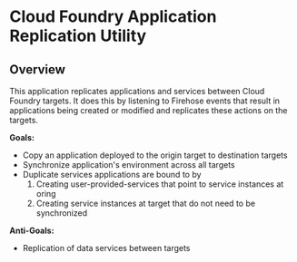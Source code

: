 # Cloud Foundry Application Replication Utility

## Overview

This application replicates applications and services between Cloud Foundry targets. 
It does this by listening to Firehose events that result in applications being created 
or modified and replicates these actions on the targets.

**Goals:**
- Copy an application deployed to the origin target to destination targets
- Synchronize application's environment across all targets
- Duplicate services applications are bound to by 
  1. Creating user-provided-services that point to service instances at oring
  2. Creating service instances at target that do not need to be synchronized

**Anti-Goals:**
- Replication of data services between targets


